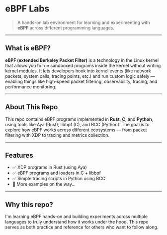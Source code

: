 # eBPF Labs

> A hands-on lab environment for learning and experimenting with **eBPF** across different programming languages.

---

## What is eBPF?

**eBPF (extended Berkeley Packet Filter)** is a technology in the Linux kernel that allows you to run sandboxed programs inside the kernel without writing kernel modules. It lets developers hook into kernel events (like network packets, system calls, tracing points, etc.) and run custom logic safely — enabling things like high-speed packet filtering, observability, tracing, and performance monitoring.

---

## About This Repo

This repo contains eBPF programs implemented in **Rust**, **C**, and **Python**, using tools like Aya (Rust), libbpf (C), and BCC (Python). The goal is to explore how eBPF works across different ecosystems — from packet filtering with XDP to tracing and metrics collection.

---

## Features

- ✅ XDP programs in Rust (using Aya)
- ✅ eBPF programs and loaders in C + libbpf
- ✅ Simple tracing scripts in Python using BCC
- 🚧 More examples on the way...

---

## Why this repo?

I'm learning eBPF hands-on and building experiments across multiple languages to truly understand how it works under the hood. This repo serves as both practice and reference for others who want to follow along.
